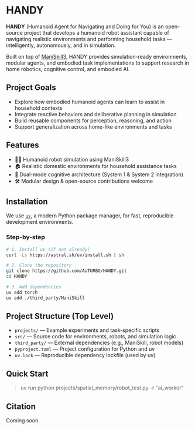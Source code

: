 # HANDY

**HANDY** (Humanoid Agent for Navigating and Doing for You) is an open-source project that develops a humanoid robot assistant capable of navigating realistic environments and performing household tasks — intelligently, autonomously, and in simulation.

Built on top of [ManiSkill3](https://github.com/haosulab/ManiSkill3), HANDY provides simulation-ready environments, modular agents, and embodied task implementations to support research in home robotics, cognitive control, and embodied AI.


## Project Goals

- Explore how embodied humanoid agents can learn to assist in household contexts
- Integrate reactive behaviors and deliberative planning in simulation
- Build reusable components for perception, reasoning, and action
- Support generalization across home-like environments and tasks

## Features

- 🧍‍♂️ Humanoid robot simulation using ManiSkill3
- 🏠 Realistic domestic environments for household assistance tasks
- 🧠 Dual-mode cognitive architecture (System 1 & System 2 integration)
- 🛠️ Modular design & open-source contributions welcome

## Installation

We use [`uv`](https://github.com/astral-sh/uv), a modern Python package manager, for fast, reproducible development environments.

### Step-by-step

```bash
# 1. Install uv (if not already)
curl -Ls https://astral.sh/uv/install.sh | sh

# 2. Clone the repository
git clone https://github.com/AuTURBO/HANDY.git
cd HANDY

# 3. Add dependencies
uv add torch
uv add ./third_party/ManiSkill
```

## Project Structure (Top Level)

- `projects/` — Example experiments and task-specific scripts
- `src/` — Source code for environments, robots, and simulation logic
- `third_party/` — External dependencies (e.g., ManiSkill, robot models)
- `pyproject.toml` — Project configuration for Python and uv
- `uv.lock` — Reproducible dependency lockfile (used by uv)


## Quick Start

> uv run python projects/spatial_memory/robot_test.py -r "ai_worker"


## Citation

Coming soon.

